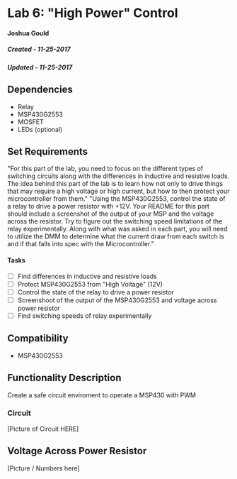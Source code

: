 # Lab 6: "High Power" Control
#### Joshua Gould
##### Created - 11-25-2017
##### Updated - 11-25-2017

## Dependencies
* Relay
* MSP430G2553
* MOSFET
* LEDs (optional)

## Set Requirements
"For this part of the lab, you need to focus on the different types of switching circuits along with the differences in inductive and resistive loads. The idea behind this part of the lab is to learn how not only to drive things that may require a high voltage or high current, but how to then protect your microcontroller from them."
"Using the MSP430G2553, control the state of a relay to drive a power resistor with +12V. Your README for this part should include a screenshot of the output of your MSP and the voltage across the resistor. Try to figure out the switching speed limitations of the relay experimentally. Along with what was asked in each part, you will need to utilize the DMM to determine what the current draw from each switch is and if that falls into spec with the Microcontroller."
#### Tasks
* [ ] Find differences in inductive and resistive loads
* [ ] Protect MSP430G2553 from "High Voltage" (12V)
* [ ] Control the state of the relay to drive a power resistor
* [ ] Screenshoot of the output of the MSP430G2553 and voltage across power resistor
* [ ] Find switching speeds of relay experimentally

## Compatibility
* MSP430G2553

## Functionality Description
Create a safe circuit enviroment to operate a MSP430 with PWM

### Circuit

[Picture of Circuit HERE]

## Voltage Across Power Resistor

[Picture / Numbers here]


